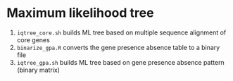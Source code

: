 # Maximum likelihood tree

1. `iqtree_core.sh` builds ML tree based on multiple sequence alignment of core genes
2. `binarize_gpa.R` converts the gene presence absence table to a binary file
3. `iqtree_gpa.sh` builds ML tree based on gene presence absence pattern (binary matrix)
